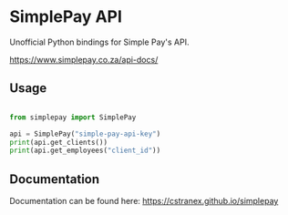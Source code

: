# SimplePay API

Unofficial Python bindings for Simple Pay's API.

https://www.simplepay.co.za/api-docs/


## Usage
```python

from simplepay import SimplePay

api = SimplePay("simple-pay-api-key")
print(api.get_clients())
print(api.get_employees("client_id"))
```

## Documentation

Documentation can be found here: https://cstranex.github.io/simplepay
